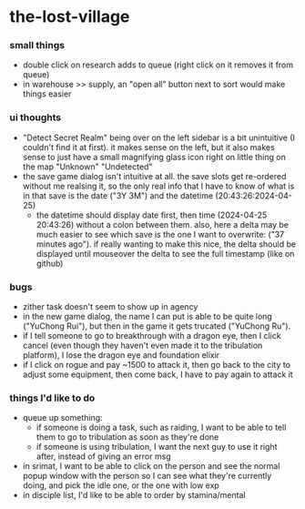 # the-lost-village

### small things
- double click on research adds to queue (right click on it removes it from queue)
- in warehouse >> supply, an "open all" button next to sort would make things easier


### ui thoughts
- "Detect Secret Realm" being over on the left sidebar is a bit unintuitive (I couldn't find it at first). it makes sense on the left, but it also makes sense to just have a small magnifying glass icon right on little thing on the map "Unknown" "Undetected"
- the save game dialog isn't intuitive at all. the save slots get re-ordered without me realsing it, so the only real info that I have to know of what is in that save is the date ("3Y 3M") and the datetime (20:43:26:2024-04-25)
	- the datetime should display date first, then time (2024-04-25 20:43:26) without a colon between them. also, here a delta may be much easier to see which save is the one I want to overwrite: ("37 minutes ago"). if really wanting to make this nice, the delta should be displayed until mouseover the delta to see the full timestamp (like on github)

### bugs
- zither task doesn't seem to show up in agency
- in the new game dialog, the name I can put is able to be quite long ("YuChong Rui"), but then in the game it gets trucated ("YuChong Ru").
- if I tell someone to go to breakthrough with a dragon eye, then I click cancel (even though they haven't even made it to the tribulation platform), I lose the dragon eye and foundation elixir
- if I click on rogue and pay ~1500 to attack it, then go back to the city to adjust some equipment, then come back, I have to pay again to attack it

### things I'd like to do
- queue up something:
	- if someone is doing a task, such as raiding, I want to be able to tell them to go to tribulation as soon as they're done
	- if someone is using tribulation, I want the next guy to use it right after, instead of giving an error msg
- in srimat, I want to be able to click on the person and see the normal popup window with the person so I can see what they're currently doing, and pick the idle one, or the one with low exp
- in disciple list, I'd like to be able to order by stamina/mental
